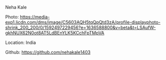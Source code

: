 Neha Kale

Photo: https://media-exp1.licdn.com/dms/image/C5603AQH5tqQpQtd3zA/profile-displayphoto-shrink_200_200/0/1592497229456?e=1636588800&v=beta&t=LSAufW-gkhNUX62N0ot8AT5LdBEnYLK5KCchFpTMpVA

Location: India

Github: https://github.com/nehakale1403
